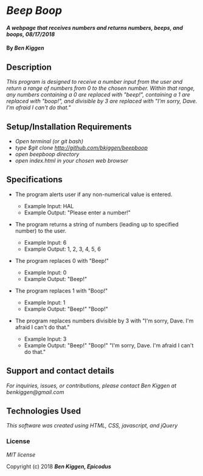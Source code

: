 # _Beep Boop_

#### _A webpage that receives numbers and returns numbers, beeps, and boops, 08/17/2018_

#### By _**Ben Kiggen**_

## Description

_This program is designed to receive a number input from the user and return a range of numbers from 0 to the chosen number. Within that range, any numbers containing a 0 are replaced with "beep!", containing a 1 are replaced with "boop!", and divisible by 3 are replaced with "I'm sorry, Dave. I'm afraid I can't do that."_

## Setup/Installation Requirements

* _Open terminal (or git bash)_
* _type $git clone http://github.com/bkiggen/beepboop_
* _open beepboop directory_
* _open index.html in your chosen web browser_


## Specifications

* The program alerts user if any non-numerical value is entered.
  * Example Input: HAL
  * Example Output: "Please enter a number!"

* The program returns a string of numbers (leading up to specified number) to the user.
  * Example Input: 6
  * Example Output: 1, 2, 3, 4, 5, 6

* The program replaces 0 with "Beep!"
  * Example Input: 0
  * Example Output: "Beep!"

* The program replaces 1 with "Boop!"
  * Example Input: 1
  * Example Output: "Beep!" "Boop!"

* The program replaces numbers divisible by 3 with "I'm sorry, Dave. I'm afraid I can't do that."
  * Example Input: 3
  * Example Output: "Beep!" "Boop!" "I'm sorry, Dave. I'm afraid I can't do that."


## Support and contact details

_For inquiries, issues, or contributions, please contact Ben Kiggen at benkiggen@gmail.com_

## Technologies Used

_This software was created using HTML, CSS, javascript, and jQuery_

### License

*MIT license*

Copyright (c) 2018 **_Ben Kiggen, Epicodus_**
